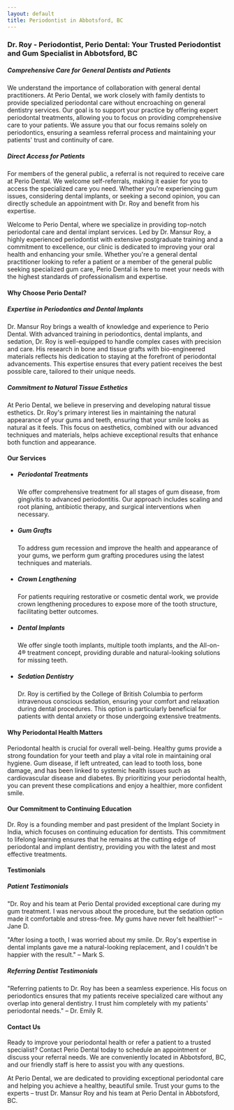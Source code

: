 ```yaml
---
layout: default
title: Periodontist in Abbotsford, BC
---
```



<h3>Dr. Roy - Periodontist, Perio Dental: Your Trusted Periodontist and Gum Specialist in Abbotsford, BC</h3>

<h5>Comprehensive Care for General Dentists and Patients</h5>
<p>We understand the importance of collaboration with general dental practitioners. At Perio Dental, we work closely with family dentists to provide specialized periodontal care without encroaching on general dentistry services. Our goal is to support your practice by offering expert periodontal treatments, allowing you to focus on providing comprehensive care to your patients. We assure you that our focus remains solely on periodontics, ensuring a seamless referral process and maintaining your patients' trust and continuity of care.</p>

<h5>Direct Access for Patients</h5>
<p>For members of the general public, a referral is not required to receive care at Perio Dental. We welcome self-referrals, making it easier for you to access the specialized care you need. Whether you're experiencing gum issues, considering dental implants, or seeking a second opinion, you can directly schedule an appointment with Dr. Roy and benefit from his expertise.</p>

<p>Welcome to Perio Dental, where we specialize in providing top-notch periodontal care and dental implant services. Led by Dr. Mansur Roy, a highly experienced periodontist with extensive postgraduate training and a commitment to excellence, our clinic is dedicated to improving your oral health and enhancing your smile. Whether you're a general dental practitioner looking to refer a patient or a member of the general public seeking specialized gum care, Perio Dental is here to meet your needs with the highest standards of professionalism and expertise.</p>

<h4>Why Choose Perio Dental?</h4>

<h5>Expertise in Periodontics and Dental Implants</h5>
<p>Dr. Mansur Roy brings a wealth of knowledge and experience to Perio Dental. With advanced training in periodontics, dental implants, and sedation, Dr. Roy is well-equipped to handle complex cases with precision and care. His research in bone and tissue grafts with bio-engineered materials reflects his dedication to staying at the forefront of periodontal advancements. This expertise ensures that every patient receives the best possible care, tailored to their unique needs.</p>

<h5>Commitment to Natural Tissue Esthetics</h5>
<p>At Perio Dental, we believe in preserving and developing natural tissue esthetics. Dr. Roy's primary interest lies in maintaining the natural appearance of your gums and teeth, ensuring that your smile looks as natural as it feels. This focus on aesthetics, combined with our advanced techniques and materials, helps achieve exceptional results that enhance both function and appearance.</p>



<h4>Our Services</h4>

<ul>
  <li>
    <h5>Periodontal Treatments</h5>
    <p>We offer comprehensive treatment for all stages of gum disease, from gingivitis to advanced periodontitis. Our approach includes scaling and root planing, antibiotic therapy, and surgical interventions when necessary.</p>
  </li>
  <li>
    <h5>Gum Grafts</h5>
    <p>To address gum recession and improve the health and appearance of your gums, we perform gum grafting procedures using the latest techniques and materials.</p>
  </li>
  <li>
    <h5>Crown Lengthening</h5>
    <p>For patients requiring restorative or cosmetic dental work, we provide crown lengthening procedures to expose more of the tooth structure, facilitating better outcomes.</p>
  </li>
  <li>
    <h5>Dental Implants</h5>
    <p>We offer single tooth implants, multiple tooth implants, and the All-on-4® treatment concept, providing durable and natural-looking solutions for missing teeth.</p>
  </li>
  <li>
    <h5>Sedation Dentistry</h5>
    <p>Dr. Roy is certified by the College of British Columbia to perform intravenous conscious sedation, ensuring your comfort and relaxation during dental procedures. This option is particularly beneficial for patients with dental anxiety or those undergoing extensive treatments.</p>
  </li>
</ul>

<h4>Why Periodontal Health Matters</h4>
<p>Periodontal health is crucial for overall well-being. Healthy gums provide a strong foundation for your teeth and play a vital role in maintaining oral hygiene. Gum disease, if left untreated, can lead to tooth loss, bone damage, and has been linked to systemic health issues such as cardiovascular disease and diabetes. By prioritizing your periodontal health, you can prevent these complications and enjoy a healthier, more confident smile.</p>

<h4>Our Commitment to Continuing Education</h4>
<p>Dr. Roy is a founding member and past president of the Implant Society in India, which focuses on continuing education for dentists. This commitment to lifelong learning ensures that he remains at the cutting edge of periodontal and implant dentistry, providing you with the latest and most effective treatments.</p>

<h4>Testimonials</h4>

<h5>Patient Testimonials</h5>
<p>"Dr. Roy and his team at Perio Dental provided exceptional care during my gum treatment. I was nervous about the procedure, but the sedation option made it comfortable and stress-free. My gums have never felt healthier!" – Jane D.</p>
<p>"After losing a tooth, I was worried about my smile. Dr. Roy's expertise in dental implants gave me a natural-looking replacement, and I couldn't be happier with the result." – Mark S.</p>

<h5>Referring Dentist Testimonials</h5>
<p>"Referring patients to Dr. Roy has been a seamless experience. His focus on periodontics ensures that my patients receive specialized care without any overlap into general dentistry. I trust him completely with my patients' periodontal needs." – Dr. Emily R.</p>

<h4>Contact Us</h4>
<p>Ready to improve your periodontal health or refer a patient to a trusted specialist? Contact Perio Dental today to schedule an appointment or discuss your referral needs. We are conveniently located in Abbotsford, BC, and our friendly staff is here to assist you with any questions.</p>


<p>At Perio Dental, we are dedicated to providing exceptional periodontal care and helping you achieve a healthy, beautiful smile. Trust your gums to the experts – trust Dr. Mansur Roy and his team at Perio Dental in Abbotsford, BC.</p>
